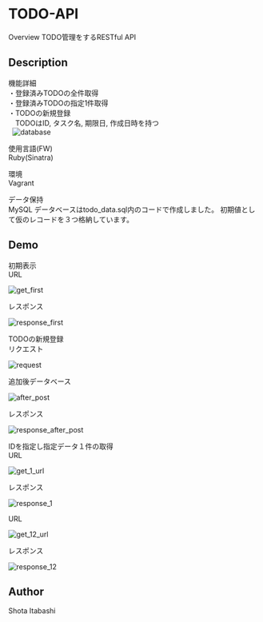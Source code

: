 # TODO-API
Overview
TODO管理をするRESTful API  

## Description
機能詳細  
・登録済みTODOの全件取得   
・登録済みTODOの指定1件取得   
・TODOの新規登録   
　TODOはID, タスク名, 期限日, 作成日時を持つ  
   
 ![database](https://user-images.githubusercontent.com/29883577/30201938-7db0ee30-94b7-11e7-9942-ad3cfcb32bd9.png)
 
使用言語(FW)   
 Ruby(Sinatra)  
 
環境  
 Vagrant  
 
データ保持  
 MySQL
 データベースはtodo_data.sql内のコードで作成しました。
 初期値として仮のレコードを３つ格納しています。

## Demo
初期表示  
URL  
 
![get_first](https://user-images.githubusercontent.com/29883577/30202238-a62d122a-94b8-11e7-81fd-467febbd921b.png)   
  
レスポンス     
  
![response_first](https://user-images.githubusercontent.com/29883577/30202253-afe843ac-94b8-11e7-8ff7-7dc407cd9100.png)   
  
TODOの新規登録  
リクエスト  
  
![request](https://user-images.githubusercontent.com/29883577/30202283-d81bc5c4-94b8-11e7-8676-975527fb45dc.png) 
  
追加後データベース     
  
![after_post](https://user-images.githubusercontent.com/29883577/30202284-d9b3e948-94b8-11e7-997b-f0c728dde5cd.png) 
  
レスポンス   
  
![response_after_post](https://user-images.githubusercontent.com/29883577/30202289-dd48ec52-94b8-11e7-9203-454f862e5c54.png)   
  
IDを指定し指定データ１件の取得  
URL  
  
![get_1_url](https://user-images.githubusercontent.com/29883577/30202331-0f2e009a-94b9-11e7-8f5d-2c0c45f32f3d.png)  
  
レスポンス   
  
![response_1](https://user-images.githubusercontent.com/29883577/30202371-31574d98-94b9-11e7-9d00-6e299afdddf9.png) 
  
URL  
  
![get_12_url](https://user-images.githubusercontent.com/29883577/30202400-49005390-94b9-11e7-832a-cfeccace4dd9.png)  
  
レスポンス   
  
![response_12](https://user-images.githubusercontent.com/29883577/30202383-37844310-94b9-11e7-8c8f-1af1c233bace.png)   
  
## Author
Shota Itabashi
